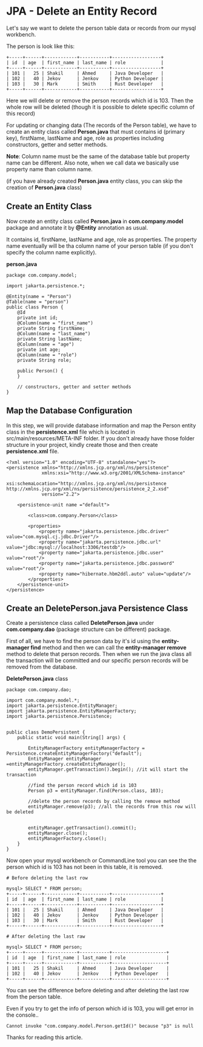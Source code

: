 # JPA - Delete an Entity Record

Let's say we want to delete the person table data or records from our mysql workbench.

The person is look like this:

```
+-----+------+------------+-----------+------------------+
| id  | age  | first_name | last_name | role             |
+-----+------+------------+-----------+------------------+
| 101 |   25 | Shakil     | Ahmed     | Java Developer   |
| 102 |   40 | Jekov      | Jenkov    | Python Developer |
| 103 |   30 | Mark       | Smith     | Rust Developer   |
+-----+------+------------+-----------+------------------+
```


Here we will delete or remove the person records which id is 103. Then the whole row will be deleted (though it is possible to delete specific column of this record) 


For updating or changing data (The records of the Person table), we have to create an entity class called **Person.java** that must contains id (primary key), firstName, lastName and age, role as properties including constructors, getter and setter methods. 

**Note**: Column name must be the same of the database table but property name can be different. Also note, when we call data we basically use property name than column name.

(if you have already created **Person.java** entity class, you can skip the creation of **Person.java** class)


## Create an Entity Class


Now create an entity class called **Person.java** in **com.company.model** package and annotate it by **@Entity** annotation as usual.

It contains id, firstName, lastName and age, role as properties. The property name eventually will be tha column name of your person table (if you don't specify the column name explicitly).


**person.java**

```
package com.company.model;

import jakarta.persistence.*;

@Entity(name = "Person")
@Table(name = "person")
public class Person {
    @Id
    private int id;
    @Column(name = "first_name")
    private String firstName;
    @Column(name = "last_name")
    private String lastName;
    @Column(name = "age")
    private int age;
    @Column(name = "role")
    private String role;

    public Person() {
    }

    // constructors, getter and setter methods
}
```

## Map the Database Configuration


In this step, we will provide database information and map the Person entity class in the **persistence.xml** file which is located in src/main/resources/META-INF folder. If you don't already have those folder structure in your project, kindly create those and then create **persistence.xml** file.

```
<?xml version="1.0" encoding="UTF-8" standalone="yes"?>
<persistence xmlns="http://xmlns.jcp.org/xml/ns/persistence"
             xmlns:xsi="http://www.w3.org/2001/XMLSchema-instance"
             xsi:schemaLocation="http://xmlns.jcp.org/xml/ns/persistence http://xmlns.jcp.org/xml/ns/persistence/persistence_2_2.xsd"
             version="2.2">

    <persistence-unit name ="default">

        <class>com.company.Person</class>

        <properties>
            <property name="jakarta.persistence.jdbc.driver" value="com.mysql.cj.jdbc.Driver"/>
            <property name="jakarta.persistence.jdbc.url" value="jdbc:mysql://localhost:3306/testdb"/>
            <property name="jakarta.persistence.jdbc.user" value="root"/>
            <property name="jakarta.persistence.jdbc.password" value="root"/>
            <property name="hibernate.hbm2ddl.auto" value="update"/>
        </properties>
    </persistence-unit>
</persistence>
```

## Create an DeletePerson.java Persistence Class

Create a persistence class called **DeletePerson.java** under **com.company.dao** (package structure can be different) package.

First of all, we have to find the person data by it's id using the **entity-manager find** method and then we can call the **entity-manager remove** method to delete that person records. Then when we run the java class all the transaction will be committed and our specific person records will be removed from the database.


**DeletePerson.java** class

```
package com.company.dao;

import com.company.model.*;
import jakarta.persistence.EntityManager;
import jakarta.persistence.EntityManagerFactory;
import jakarta.persistence.Persistence;


public class DemoPersistent {
    public static void main(String[] args) {

        EntityManagerFactory entityManagerFactory = Persistence.createEntityManagerFactory("default");
        EntityManager entityManager =entityManagerFactory.createEntityManager();
        entityManager.getTransaction().begin(); //it will start the transaction

        //find the person record which id is 103
        Person p3 = entityManager.find(Person.class, 103);
        
        //delete the person records by calling the remove method
        entityManager.remove(p3); //all the records from this row will be deleted


        entityManager.getTransaction().commit();
        entityManager.close();
        entityManagerFactory.close();
    }
}
```

Now open your mysql workbench or CommandLine tool you can see the the person which id is 103 has not been in this table, it is removed. 


```
# Before deleting the last row

mysql> SELECT * FROM person;
+-----+------+------------+-----------+------------------+
| id  | age  | first_name | last_name | role             |
+-----+------+------------+-----------+------------------+
| 101 |   25 | Shakil     | Ahmed     | Java Developer   |
| 102 |   40 | Jekov      | Jenkov    | Python Developer |
| 103 |   30 | Mark       | Smith     | Rust Developer   |
+-----+------+------------+-----------+------------------+

# After deleting the last raw

mysql> SELECT * FROM person;
+-----+------+------------+-----------+--------------------+
| id  | age  | first_name | last_name | role               |
+-----+------+------------+-----------+--------------------+
| 101 |   25 | Shakil     | Ahmed     | Java Developer     |
| 102 |   40 | Jekov      | Jenkov    | Python Developer   |
+-----+------+------------+-----------+--------------------+
```

You can see the difference before deleting and after deleting the last row from the person table.

Even if you try to get the info of person which id is 103, you will get error in the console..

```
Cannot invoke "com.company.model.Person.getId()" because "p3" is null
```

Thanks for reading this article.



